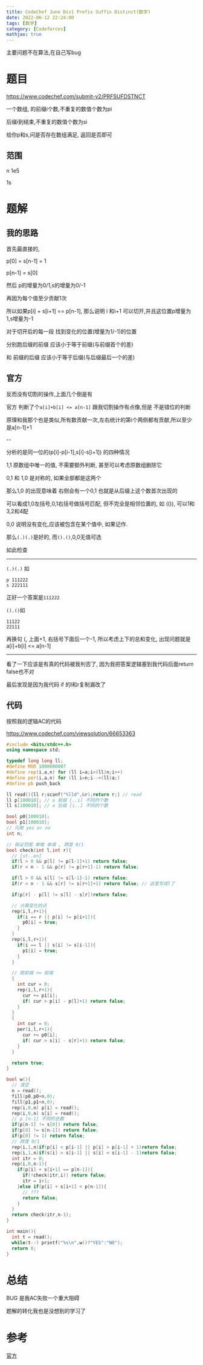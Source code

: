 ```yaml
---
title: CodeChef June Div1 Prefix Suffix Distinct(数学)
date: 2022-06-12 22:24:00
tags: [数学]
category: [Codeforces]
mathjax: true
---
```


主要问题不在算法,在自己写bug

# 题目

https://www.codechef.com/submit-v2/PRFSUFDSTNCT

一个数组, 的前缀i个数,不重复的数值个数为pi

后缀i到结束,不重复的数值个数为si

给你p和s,问是否存在数组满足, 返回是否即可

## 范围

n 1e5

1s

# 题解

## 我的思路

首先最直接的,

p[0] = s[n-1] = 1

p[n-1] = s[0]

然后 p的增量为0/1,s的增量为0/-1

再因为每个值至少贡献1次

所以如果p[i] + s[i+1] == p[n-1], 那么说明 i 和i+1 可以切开,并且这位置p增量为1,s增量为-1

对于切开后的每一段 找到变化的位置(增量为1/-1)的位置

分别跑后缀的前缀 应该小于等于前缀(与前缀首个的差)

和 前缀的后缀 应该小于等于后缀(与后缀最后一个的差)

## 官方

反而没有切割的操作,上面几个倒是有

官方 判断了个`a[i]+b[i] <= a[n-1]` 跟我切割操作有点像,但是 不是错位的判断

原理和我那个也是类似,所有数贡献一次,左右统计的第i个两侧都有贡献,所以至少是a[n-1]+1

--

分析的是同一位的(p[i]-p[i-1],s[i]-s[i+1]) 的四种情况

1,1 原数组中唯一的值, 不需要额外判断, 甚至可以考虑原数组删除它

0,1 和 1,0 是对称的, 如果全部都是这两个

那么1,0 的出现意味着 右侧会有一个0,1 也就是从后缀上这个数首次出现的

可以看成1,0左括号,0,1右括号做括号匹配, 但不完全是相邻位置的, 如 (()), 可以1和3,2和4配

0,0 说明没有变化,应该被包含在某个值中, 如果记作.

那么`(.)(.)`是好的, 而`().()`,0,0无值可选

如此检查

---

`(.)(.)` 如

```
p 111222
s 222111
```

正好一个答案是`111222`

`().()`如

```
11122
22111
```

再换句 (, 上面+1, 右括号下面后一个-1, 所以考虑上下的总和变化, 出现问题就是 a[i]+b[i] <= a[n-1]

---

看了一下应该是有真的代码被我判否了, 因为我把答案逻辑塞到我代码后面return false也不对

最后发现是因为我代码 if 的l和r复制漏改了

## 代码

按照我的逻辑AC的代码

https://www.codechef.com/viewsolution/66653363

```cpp
#include <bits/stdc++.h>
using namespace std;

typedef long long ll;
#define MOD 1000000007
#define rep(i,a,n) for (ll i=a;i<(ll)n;i++)
#define per(i,a,n) for (ll i=n;i-->(ll)a;)
#define pb push_back

ll read(){ll r;scanf("%lld",&r);return r;} // read
ll p[100010]; // a 前缀 [..i] 不同的个数
ll s[100010]; // a 后缀 [i..] 不同的个数

bool p0[100010];
bool p1[100010];
// 只用 yes or no
int n;

// 保证范围 单增 单减 , 跨度 0/1
bool check(int l,int r){
  // [st..en]
  if(l > 0 && p[l] != p[l-1]+1) return false;
  if(r < n - 1 && p[r] != p[r+1]-1) return false;

  if(l > 0 && s[l] != s[l-1]-1) return false;
  if(r < n - 1 && s[r] != s[r+1]+1) return false; // 这里写成l了

  if(p[r] - p[l] != s[l] - s[r])return false;

  // 计算变化的点
  rep(i,l,r+1){
    if(i == r || p[i] != p[i+1]){
      p0[i] = true;
    }
  }
  rep(i,l,r+1){
    if(i == l || s[i] != s[i-1]){
      p1[i] = true;
    }
  }

  // 跑前缀 <= 前缀
  {
    int cur = 0;
    rep(i,l,r+1){
      cur += p1[i];
      if( cur > p[i] - p[l]+1) return false;
    }
  }
  {
    int cur = 0;
    per(i,l,r+1){
      cur += p0[i];
      if( cur > s[i] - s[r]+1) return false;
    }
  }

  return true;
}

bool w(){
  // 清空
  n = read();
  fill(p0,p0+n,0);
  fill(p1,p1+n,0);
  rep(i,0,n) p[i] = read();
  rep(i,0,n) s[i] = read();
  // p [n-1] 不同的总数
  if(p[n-1] != s[0]) return false;
  if(p[0] != s[n-1]) return false;
  if(p[0] != 1) return false;
  // 跨度 0/1
  rep(i,1,n)if(p[i] < p[i-1] || p[i] > p[i-1] + 1)return false;
  rep(i,1,n)if(s[i] > s[i-1] || s[i] < s[i-1] - 1)return false;
  int itr = 0;
  rep(i,0,n-1){
    if(p[i] + s[i+1] == p[n-1]){
      if(!check(itr,i)) return false;
      itr = i+1;
    }else if(p[i] + s[i+1] < p[n-1]){
      // ???
      return false;
    }
  }
  return check(itr,n-1);
}

int main(){
  int t = read();
  while(t--) printf("%s\n",w()?"YES":"NO");
  return 0;
}
```



# 总结

BUG 是我AC失败一个重大阻碍

题解的转化我也是没想到的学习了

# 参考

[官方](https://discuss.codechef.com/t/prfsufdstnct-editorial/101414)
